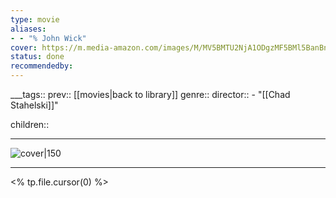 ```yaml
---
type: movie
aliases:
- - "% John Wick"
cover: https://m.media-amazon.com/images/M/MV5BMTU2NjA1ODgzMF5BMl5BanBnXkFtZTgwMTM2MTI4MjE@._V1_SX300.jpg
status: done
recommendedby:
---
```

___tags:: prev:: [[movies|back to library]]
genre::
director:: - "[[Chad Stahelski]]"
  
children::
___
![cover|150](https://m.media-amazon.com/images/M/MV5BMTU2NjA1ODgzMF5BMl5BanBnXkFtZTgwMTM2MTI4MjE@._V1_SX300.jpg)
___
<% tp.file.cursor(0) %>
